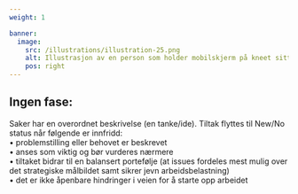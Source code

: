 ```yaml
---
weight: 1

banner:
  image:
    src: /illustrations/illustration-25.png
    alt: Illustrasjon av en person som holder mobilskjerm på kneet sitt
    pos: right
---
```


## Ingen fase:

Saker har en overordnet beskrivelse (en tanke/ide). Tiltak flyttes til New/No status når følgende er innfridd:  
• problemstilling eller behovet er beskrevet  
• anses som viktig og bør vurderes nærmere  
• tiltaket bidrar til en balansert portefølje (at issues fordeles mest mulig over det strategiske målbildet samt sikrer jevn arbeidsbelastning)  
• det er ikke åpenbare hindringer i veien for å starte opp arbeidet
